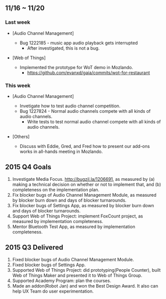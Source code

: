 ## 11/16 ~ 11/20 ##

### Last week
* [Audio Channel Management]
  - Bug 1222185 - music app audio playback gets interrupted
    - After investigated, this is not a bug.

* [Web of Things]
  - Implemented the prototype for WoT demo in Mozlando.
    - https://github.com/evanxd/gaia/commits/wot-for-restaurant

### This week
* [Audio Channel Management]
  - Invetigate how to test audio channel competition.
  - Bug 1227824 - Normal audio channels compete with all kinds of audio channels.
    - Write tests to test normal audio channel compete with all kinds of audio channels.

* [Others]
  - Discuss with Eddie, Gred, and Fred how to present our add-ons works in all-hands meeting in Mozlando.

## 2015 Q4 Goals
1. Investigate Media Focus. http://bugzil.la/1206691, as measured by (a) making a technical decision on whether or not to implement that, and (b) completeness on the implementation plan.
2. Fix blocker bugs of Audio Channel Management Module, as measured by blocker burn down and days of blocker turnarounds.
3. Fix blocker bugs of Settings App, as measured by blocker burn down and days of blocker turnarounds.
4. Support Web of Things Project: implement FoxCount project, as measured by implementation completeness.
5. Mentor Bluetooth Test App, as measured by implementation completeness.

## 2015 Q3 Delivered
1. Fixed blocker bugs of Audio Channel Management Module.
2. Fixed blocker bugs of Settings App.
3. Supported Web of Things Project: did prototyping(People Counter), built Web of Things Maker and presented it to Web of Things Group.
4. Supported Academy Program: plan the courses.
5. Made an addon(Robot Jan) and won the Best Design Award. It also can help UX Team do user experimentation.

